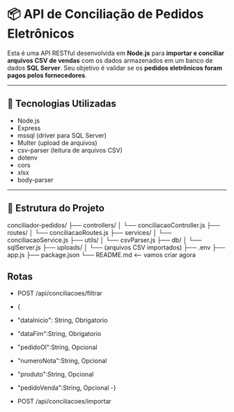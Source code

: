 
# 📦 API de Conciliação de Pedidos Eletrônicos

Esta é uma API RESTful desenvolvida em **Node.js** para **importar e conciliar arquivos CSV de vendas** com os dados armazenados em um banco de dados **SQL Server**. Seu objetivo é validar se os **pedidos eletrônicos foram pagos pelos fornecedores**.

---

## 🚀 Tecnologias Utilizadas

- Node.js
- Express
- mssql (driver para SQL Server)
- Multer (upload de arquivos)
- csv-parser (leitura de arquivos CSV)
- dotenv
- cors
- xlsx
- body-parser

---

## 📁 Estrutura do Projeto


conciliador-pedidos/
├── controllers/
│   └── conciliacaoController.js
├── routes/
│   └── conciliacaoRoutes.js
├── services/
│   └── conciliacaoService.js
├── utils/
│   └── csvParser.js
├── db/
│   └── sqlServer.js
├── uploads/
│   └── (arquivos CSV importados)
├── .env
├── app.js
├── package.json
└── README.md  <-- vamos criar agora


## Rotas
- POST /api/conciliacoes/filtrar
- {
-    "dataInicio": String, Obrigatorio
-   "dataFim":String, Obrigatorio
-   "pedidoOl":String, Opcional
-    "numeroNota":String, Opcional
-    "produto":String, Opcional
-    "pedidoVenda":String, Opcional
-}

- POST /api/conciliacoes/importar

